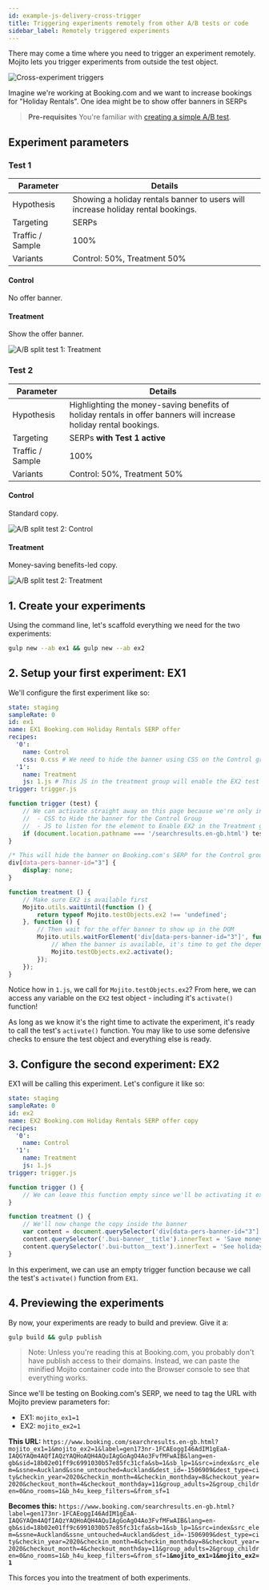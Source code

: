 ```yaml
---
id: example-js-delivery-cross-trigger
title: Triggering experiments remotely from other A/B tests or code
sidebar_label: Remotely triggered experiments
---
```


There may come a time where you need to trigger an experiment remotely. Mojito lets you trigger experiments from outside the test object.

![Cross-experiment triggers](/img/examples/js-delivery-cross-trigger.png)
<!-- https://mermaid-js.github.io/mermaid-live-editor/#/edit/eyJjb2RlIjoiZ3JhcGggTFJcbiAgQShUcmFmZmljKSAtLT58MTAwJXwgQntUZXN0IDF9XG4gIEIgLS0-fDUwJXwgRFtDb250cm9sXVxuICBCIC0tPnw1MCV8IEVbVHJlYXRtZW50XVxuXHRFIC0tPnwxMDAlfCBGe1Rlc3QgMn1cbiAgRiAtLT58NTAlfCBHW0NvbnRyb2xdXG4gIEYgLS0-fDUwJXwgSFtUcmVhdG1lbnRdIiwibWVybWFpZCI6eyJ0aGVtZSI6ImRlZmF1bHQifSwidXBkYXRlRWRpdG9yIjpmYWxzZX0 -->

Imagine we're working at Booking.com and we want to increase bookings for "Holiday Rentals". One idea might be to show offer banners in SERPs

> **Pre-requisites** 
> You're familiar with [creating a simple A/B test](example-js-delivery-simple-ab).

## Experiment parameters

### Test 1

| Parameter | Details |
|------------------|---------------------------------------------------------------------------|
| Hypothesis | Showing a holiday rentals banner to users will increase holiday rental bookings. |
| Targeting | SERPs |
| Traffic / Sample | 100% |
| Variants | Control: 50%, Treatment 50% |

#### Control

No offer banner.

#### Treatment

Show the offer banner.

![A/B split test 1: Treatment](/img/examples/js-delivery-cross-trigger-control.png)


### Test 2

| Parameter | Details |
|------------------|---------------------------------------------------------------------------|
| Hypothesis | Highlighting the money-saving benefits of holiday rentals in offer banners will increase holiday rental bookings. |
| Targeting | SERPs **with Test 1 active** |
| Traffic / Sample | 100% |
| Variants | Control: 50%, Treatment 50% |

#### Control

Standard copy.

![A/B split test 2: Control](/img/examples/js-delivery-cross-trigger-control.png)

#### Treatment

Money-saving benefits-led copy.

![A/B split test 2: Treatment](/img/examples/js-delivery-cross-trigger-treatment.png)

## 1. Create your experiments

Using the command line, let's scaffold everything we need for the two experiments:

```sh
gulp new --ab ex1 && gulp new --ab ex2
```

## 2. Setup your first experiment: EX1

We'll configure the first experiment like so:

<!--DOCUSAURUS_CODE_TABS-->
<!--config.yml-->
```yml
state: staging
sampleRate: 0
id: ex1
name: EX1 Booking.com Holiday Rentals SERP offer
recipes:
  '0':
    name: Control
    css: 0.css # We need to hide the banner using CSS on the Control group
  '1':
    name: Treatment
    js: 1.js # This JS in the treatment group will enable the EX2 test
trigger: trigger.js
```
<!--trigger.js-->
```js
function trigger (test) {
    // We can activate straight away on this page because we're only injecting
    //  - CSS to Hide the banner for the Control Group
    //  - JS to listen for the element to Enable EX2 in the Treatment group
    if (document.location.pathname === '/searchresults.en-gb.html') test.activate();
}
```
<!--0.css-->
```css
/* This will hide the banner on Booking.com's SERP for the Control group */
div[data-pers-banner-id="3"] {
    display: none;
}
```
<!--1.js-->
```js
function treatment () {
    // Make sure EX2 is available first
    Mojito.utils.waitUntil(function () {
        return typeof Mojito.testObjects.ex2 !== 'undefined';
    }, function () {
        // Then wait for the offer banner to show up in the DOM
        Mojito.utils.waitForElement('div[data-pers-banner-id="3"]', function () {
            // When the banner is available, it's time to get the dependent EX2 test and activate it
            Mojito.testObjects.ex2.activate();
        });
    });
}
```
<!--END_DOCUSAURUS_CODE_TABS-->

Notice how in `1.js`, we call for `Mojito.testObjects.ex2`? From here, we can access any variable on the `EX2` test object - including it's `activate()` function!

As long as we know it's the right time to activate the experiment, it's ready to call the test's `activate()` function. You may like to use some defensive checks to ensure the test object and everything else is ready.


## 3. Configure the second experiment: EX2

EX1 will be calling this experiment. Let's configure it like so:

<!--DOCUSAURUS_CODE_TABS-->
<!--config.yml-->
```yml
state: staging
sampleRate: 0
id: ex2
name: EX2 Booking.com Holiday Rentals SERP offer copy
recipes:
  '0':
    name: Control
  '1':
    name: Treatment
    js: 1.js
trigger: trigger.js
```
<!--trigger.js-->
```js
function trigger () {
    // We can leave this function empty since we'll be activating it externally
}
```
<!--1.js-->
```js
function treatment () {
    // We'll now change the copy inside the banner
    var content = document.querySelector('div[data-pers-banner-id="3"]');
    content.querySelector('.bui-banner__title').innerText = 'Save money by booking holiday rentals';
    content.querySelector('.bui-button__text').innerText = 'See holiday rental deals';
}
```
<!--END_DOCUSAURUS_CODE_TABS-->

In this experiment, we can use an empty trigger function because we call the test's `activate()` function from `EX1`.

## 4. Previewing the experiments

By now, your experiments are ready to build and preview. Give it a:

```sh
gulp build && gulp publish
```

> Note: 
> Unless you're reading this at Booking.com, you probably don't have publish access to their domains. Instead, we can paste the minified Mojito container code into the Browser console to see that everything works.

Since we'll be testing on Booking.com's SERP, we need to tag the URL with Mojito preview parameters for:

 - EX1: `mojito_ex1=1`
 - EX2: `mojito_ex2=1`

**This URL:** `https://www.booking.com/searchresults.en-gb.html?mojito_ex1=1&mojito_ex2=1&label=gen173nr-1FCAEoggI46AdIM1gEaA-IAQGYAQm4AQfIAQzYAQHoAQH4AQuIAgGoAgO4Ao3FvfMFwAIB&lang=en-gb&sid=18b02e01ff9c6991030b57e85fc31cfa&sb=1&sb_lp=1&src=index&src_elem=&ssne=Auckland&ssne_untouched=Auckland&dest_id=-1506909&dest_type=city&checkin_year=2020&checkin_month=4&checkin_monthday=8&checkout_year=2020&checkout_month=4&checkout_monthday=11&group_adults=2&group_children=0&no_rooms=1&b_h4u_keep_filters=&from_sf=1`

**Becomes this:** `https://www.booking.com/searchresults.en-gb.html?label=gen173nr-1FCAEoggI46AdIM1gEaA-IAQGYAQm4AQfIAQzYAQHoAQH4AQuIAgGoAgO4Ao3FvfMFwAIB&lang=en-gb&sid=18b02e01ff9c6991030b57e85fc31cfa&sb=1&sb_lp=1&src=index&src_elem=&ssne=Auckland&ssne_untouched=Auckland&dest_id=-1506909&dest_type=city&checkin_year=2020&checkin_month=4&checkin_monthday=8&checkout_year=2020&checkout_month=4&checkout_monthday=11&group_adults=2&group_children=0&no_rooms=1&b_h4u_keep_filters=&from_sf=1`**`&mojito_ex1=1&mojito_ex2=1`**

This forces you into the treatment of both experiments.
